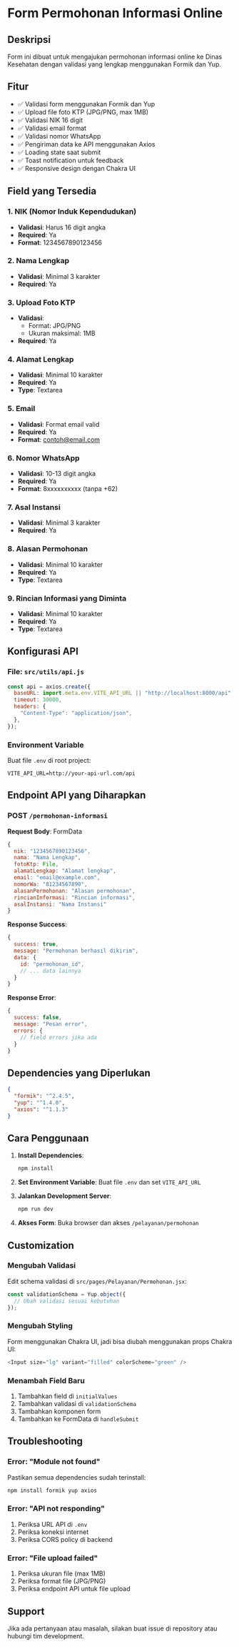 # Form Permohonan Informasi Online

## Deskripsi

Form ini dibuat untuk mengajukan permohonan informasi online ke Dinas Kesehatan dengan validasi yang lengkap menggunakan Formik dan Yup.

## Fitur

- ✅ Validasi form menggunakan Formik dan Yup
- ✅ Upload file foto KTP (JPG/PNG, max 1MB)
- ✅ Validasi NIK 16 digit
- ✅ Validasi email format
- ✅ Validasi nomor WhatsApp
- ✅ Pengiriman data ke API menggunakan Axios
- ✅ Loading state saat submit
- ✅ Toast notification untuk feedback
- ✅ Responsive design dengan Chakra UI

## Field yang Tersedia

### 1. NIK (Nomor Induk Kependudukan)

- **Validasi**: Harus 16 digit angka
- **Required**: Ya
- **Format**: 1234567890123456

### 2. Nama Lengkap

- **Validasi**: Minimal 3 karakter
- **Required**: Ya

### 3. Upload Foto KTP

- **Validasi**:
  - Format: JPG/PNG
  - Ukuran maksimal: 1MB
- **Required**: Ya

### 4. Alamat Lengkap

- **Validasi**: Minimal 10 karakter
- **Required**: Ya
- **Type**: Textarea

### 5. Email

- **Validasi**: Format email valid
- **Required**: Ya
- **Format**: contoh@email.com

### 6. Nomor WhatsApp

- **Validasi**: 10-13 digit angka
- **Required**: Ya
- **Format**: 8xxxxxxxxxx (tanpa +62)

### 7. Asal Instansi

- **Validasi**: Minimal 3 karakter
- **Required**: Ya

### 8. Alasan Permohonan

- **Validasi**: Minimal 10 karakter
- **Required**: Ya
- **Type**: Textarea

### 9. Rincian Informasi yang Diminta

- **Validasi**: Minimal 10 karakter
- **Required**: Ya
- **Type**: Textarea

## Konfigurasi API

### File: `src/utils/api.js`

```javascript
const api = axios.create({
  baseURL: import.meta.env.VITE_API_URL || "http://localhost:8000/api",
  timeout: 30000,
  headers: {
    "Content-Type": "application/json",
  },
});
```

### Environment Variable

Buat file `.env` di root project:

```env
VITE_API_URL=http://your-api-url.com/api
```

## Endpoint API yang Diharapkan

### POST `/permohonan-informasi`

**Request Body**: FormData

```javascript
{
  nik: "1234567890123456",
  nama: "Nama Lengkap",
  fotoKtp: File,
  alamatLengkap: "Alamat lengkap",
  email: "email@example.com",
  nomorWa: "81234567890",
  alasanPermohonan: "Alasan permohonan",
  rincianInformasi: "Rincian informasi",
  asalInstansi: "Nama Instansi"
}
```

**Response Success**:

```javascript
{
  success: true,
  message: "Permohonan berhasil dikirim",
  data: {
    id: "permohonan_id",
    // ... data lainnya
  }
}
```

**Response Error**:

```javascript
{
  success: false,
  message: "Pesan error",
  errors: {
    // field errors jika ada
  }
}
```

## Dependencies yang Diperlukan

```json
{
  "formik": "^2.4.5",
  "yup": "^1.4.0",
  "axios": "^1.1.3"
}
```

## Cara Penggunaan

1. **Install Dependencies**:

   ```bash
   npm install
   ```

2. **Set Environment Variable**:
   Buat file `.env` dan set `VITE_API_URL`

3. **Jalankan Development Server**:

   ```bash
   npm run dev
   ```

4. **Akses Form**:
   Buka browser dan akses `/pelayanan/permohonan`

## Customization

### Mengubah Validasi

Edit schema validasi di `src/pages/Pelayanan/Permohonan.jsx`:

```javascript
const validationSchema = Yup.object({
  // Ubah validasi sesuai kebutuhan
});
```

### Mengubah Styling

Form menggunakan Chakra UI, jadi bisa diubah menggunakan props Chakra UI:

```javascript
<Input size="lg" variant="filled" colorScheme="green" />
```

### Menambah Field Baru

1. Tambahkan field di `initialValues`
2. Tambahkan validasi di `validationSchema`
3. Tambahkan komponen form
4. Tambahkan ke FormData di `handleSubmit`

## Troubleshooting

### Error: "Module not found"

Pastikan semua dependencies sudah terinstall:

```bash
npm install formik yup axios
```

### Error: "API not responding"

1. Periksa URL API di `.env`
2. Periksa koneksi internet
3. Periksa CORS policy di backend

### Error: "File upload failed"

1. Periksa ukuran file (max 1MB)
2. Periksa format file (JPG/PNG)
3. Periksa endpoint API untuk file upload

## Support

Jika ada pertanyaan atau masalah, silakan buat issue di repository atau hubungi tim development.
